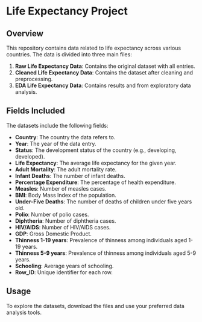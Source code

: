# Life Expectancy Project

## Overview
This repository contains data related to life expectancy across various countries. The data is divided into three main files:

1. **Raw Life Expectancy Data**: Contains the original dataset with all entries.
2. **Cleaned Life Expectancy Data**: Contains the dataset after cleaning and preprocessing.
3. **EDA Life Expectancy Data**: Contains results and  from exploratory data analysis.

## Fields Included
The datasets include the following fields:
- **Country**: The country the data refers to.
- **Year**: The year of the data entry.
- **Status**: The development status of the country (e.g., developing, developed).
- **Life Expectancy**: The average life expectancy for the given year.
- **Adult Mortality**: The adult mortality rate.
- **Infant Deaths**: The number of infant deaths.
- **Percentage Expenditure**: The percentage of health expenditure.
- **Measles**: Number of measles cases.
- **BMI**: Body Mass Index of the population.
- **Under-Five Deaths**: The number of deaths of children under five years old.
- **Polio**: Number of polio cases.
- **Diphtheria**: Number of diphtheria cases.
- **HIV/AIDS**: Number of HIV/AIDS cases.
- **GDP**: Gross Domestic Product.
- **Thinness 1-19 years**: Prevalence of thinness among individuals aged 1-19 years.
- **Thinness 5-9 years**: Prevalence of thinness among individuals aged 5-9 years.
- **Schooling**: Average years of schooling.
- **Row_ID**: Unique identifier for each row.

## Usage
To explore the datasets, download the files and use your preferred data analysis tools.
